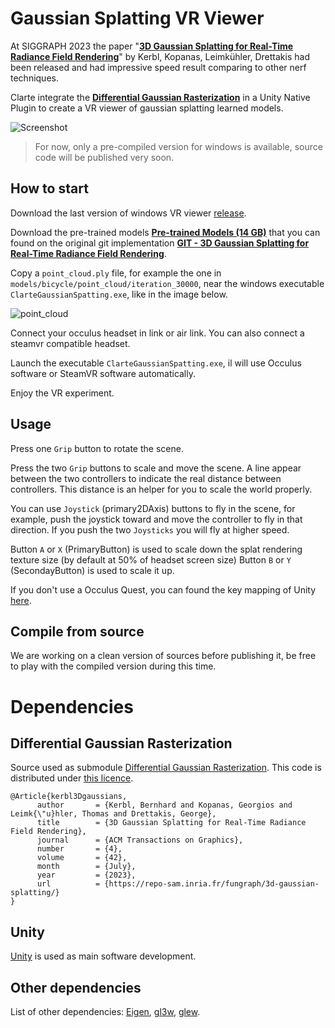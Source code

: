 # Gaussian Splatting VR Viewer

At SIGGRAPH 2023 the paper "[**3D Gaussian Splatting for Real-Time Radiance Field Rendering**](https://repo-sam.inria.fr/fungraph/3d-gaussian-splatting/)" by Kerbl, Kopanas, Leimkühler, Drettakis had been released and had impressive speed result comparing to other nerf techniques.

Clarte integrate the [**Differential Gaussian Rasterization**](https://github.com/graphdeco-inria/diff-gaussian-rasterization/tree/main) in a Unity Native Plugin to create a VR viewer of gaussian splatting learned models.

![Screenshot](/screenshot.png)

> For now, only a pre-compiled version for windows is available, source code will be published very soon.

## How to start

Download the last version of windows VR viewer [release](/releases).

Download the pre-trained models [**Pre-trained Models (14 GB)**](https://repo-sam.inria.fr/fungraph/3d-gaussian-splatting/datasets/pretrained/models.zip) that you can found on the original git implementation [**GIT - 3D Gaussian Splatting for Real-Time Radiance Field Rendering**](https://github.com/graphdeco-inria/gaussian-splatting).

Copy a `point_cloud.ply` file, for example the one in `models/bicycle/point_cloud/iteration_30000`, near the windows executable `ClarteGaussianSpatting.exe`, like in the image below.

![point_cloud](/point_cloud_ply.png)

Connect your occulus headset in link or air link. You can also connect a steamvr compatible headset.

Launch the executable `ClarteGaussianSpatting.exe`, il will use Occulus software or SteamVR software automatically.

Enjoy the VR experiment.

## Usage

Press one `Grip` button to rotate the scene.

Press the two `Grip` buttons to scale and move the scene. A line appear between the two controllers to indicate the real distance between controllers. This distance is an helper for you to scale the world properly.

You can use `Joystick` (primary2DAxis) buttons to fly in the scene, for example, push the joystick toward and move the controller to fly in that direction. If you push the two `Joysticks` you will fly at higher speed.

Button `A` or `X` (PrimaryButton) is used to scale down the splat rendering texture size (by default at 50% of headset screen size) Button `B` or `Y` (SecondayButton) is used to scale it up.

If you don't use a Occulus Quest, you can found the key mapping of Unity [here](https://docs.unity3d.com/Manual/xr_input.html).


## Compile from source

We are working on a clean version of sources before publishing it, be free to play with the compiled version during this time.

# Dependencies

## Differential Gaussian Rasterization

Source used as submodule [Differential Gaussian Rasterization](https://github.com/graphdeco-inria/diff-gaussian-rasterization/tree/main). This code is distributed under [this licence](/GaussianSplattingLicence.md).

```code
@Article{kerbl3Dgaussians,
      author       = {Kerbl, Bernhard and Kopanas, Georgios and Leimk{\"u}hler, Thomas and Drettakis, George},
      title        = {3D Gaussian Splatting for Real-Time Radiance Field Rendering},
      journal      = {ACM Transactions on Graphics},
      number       = {4},
      volume       = {42},
      month        = {July},
      year         = {2023},
      url          = {https://repo-sam.inria.fr/fungraph/3d-gaussian-splatting/}
}
```

## Unity
[Unity](https://unity.com/) is used as main software development.

## Other dependencies

List of other dependencies: [Eigen](https://eigen.tuxfamily.org/index.php?title=Main_Page), [gl3w](https://github.com/skaslev/gl3w), [glew](https://glew.sourceforge.net/).
